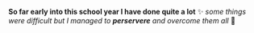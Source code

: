 **So far early into this school year I have done quite a lot** :sparkles:
_some things were difficult but I managed to **perservere** and overcome them all_ :orange_heart:
